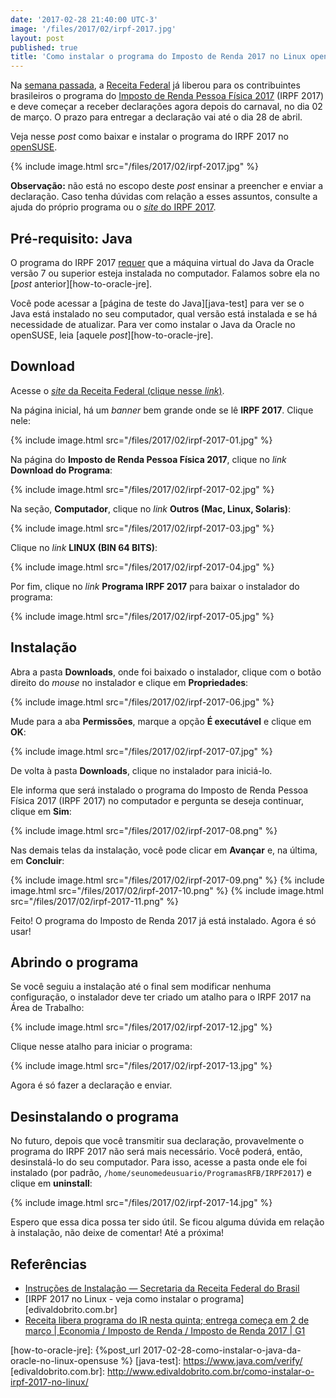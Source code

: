 ```yaml
---
date: '2017-02-28 21:40:00 UTC-3'
image: '/files/2017/02/irpf-2017.jpg'
layout: post
published: true
title: 'Como instalar o programa do Imposto de Renda 2017 no Linux openSUSE'
---
```


Na [semana passada][g1], a [Receita Federal][receita-federal] já liberou para os contribuintes brasileiros o programa do [Imposto de Renda Pessoa Física 2017][irpf-2017] (IRPF 2017) e deve começar a receber declarações agora depois do carnaval, no dia 02 de março. O prazo para entregar a declaração vai até o dia 28 de abril.

Veja nesse *post* como baixar e instalar o programa do IRPF 2017 no [openSUSE][opensuse].

{% include image.html src="/files/2017/02/irpf-2017.jpg" %}

**Observação:** não está no escopo deste *post* ensinar a preencher e enviar a declaração. Caso tenha dúvidas com relação a esses assuntos, consulte a ajuda do próprio programa ou o [*site* do IRPF 2017][irpf-2017].

## Pré-requisito: Java

O programa do IRPF 2017 [requer][irpf-instalacao] que a máquina virtual do Java da Oracle versão 7 ou superior esteja instalada no computador. Falamos sobre ela no [*post* anterior][how-to-oracle-jre].

Você pode acessar a [página de teste do Java][java-test] para ver se o Java está instalado no seu computador, qual versão está instalada e se há necessidade de atualizar. Para ver como instalar o Java da Oracle no openSUSE, leia [aquele *post*][how-to-oracle-jre].

## Download

Acesse o [*site* da Receita Federal (clique nesse *link*)][receita-federal].

Na página inicial, há um *banner* bem grande onde se lê **IRPF 2017**. Clique nele:

{% include image.html src="/files/2017/02/irpf-2017-01.jpg" %}

Na página do **Imposto de Renda Pessoa Física 2017**, clique no *link* **Download do Programa**:

{% include image.html src="/files/2017/02/irpf-2017-02.jpg" %}

Na seção, **Computador**, clique no *link* **Outros (Mac, Linux, Solaris)**:

{% include image.html src="/files/2017/02/irpf-2017-03.jpg" %}

Clique no *link* **LINUX (BIN 64 BITS)**:

{% include image.html src="/files/2017/02/irpf-2017-04.jpg" %}

Por fim, clique no *link* **Programa IRPF 2017** para baixar o instalador do programa:

{% include image.html src="/files/2017/02/irpf-2017-05.jpg" %}

## Instalação

Abra a pasta **Downloads**, onde foi baixado o instalador, clique com o botão direito do *mouse* no instalador e clique em **Propriedades**:

{% include image.html src="/files/2017/02/irpf-2017-06.jpg" %}

Mude para a aba **Permissões**, marque a opção **É executável** e clique em **OK**:

{% include image.html src="/files/2017/02/irpf-2017-07.jpg" %}

De volta à pasta **Downloads**, clique no instalador para iniciá-lo.

Ele informa que será instalado o programa do Imposto de Renda Pessoa Física 2017 (IRPF 2017) no computador e pergunta se deseja continuar, clique em **Sim**:

{% include image.html src="/files/2017/02/irpf-2017-08.png" %}

Nas demais telas da instalação, você pode clicar em **Avançar** e, na última, em **Concluir**:

{% include image.html src="/files/2017/02/irpf-2017-09.png" %}
{% include image.html src="/files/2017/02/irpf-2017-10.png" %}
{% include image.html src="/files/2017/02/irpf-2017-11.png" %}

Feito! O programa do Imposto de Renda 2017 já está instalado. Agora é só usar!

## Abrindo o programa

Se você seguiu a instalação até o final sem modificar nenhuma configuração, o instalador deve ter criado um atalho para o IRPF 2017 na Área de Trabalho:

{% include image.html src="/files/2017/02/irpf-2017-12.jpg" %}

Clique nesse atalho para iniciar o programa:

{% include image.html src="/files/2017/02/irpf-2017-13.jpg" %}

Agora é só fazer a declaração e enviar.

## Desinstalando o programa

No futuro, depois que você transmitir sua declaração, provavelmente o programa do IRPF 2017 não será mais necessário. Você poderá, então, desinstalá-lo do seu computador. Para isso, acesse a pasta onde ele foi instalado (por padrão, `/home/seunomedeusuario/ProgramasRFB/IRPF2017`) e clique em **uninstall**:

{% include image.html src="/files/2017/02/irpf-2017-14.jpg" %}

Espero que essa dica possa ter sido útil. Se ficou alguma dúvida em relação à instalação, não deixe de comentar! Até a próxima!

## Referências

- [Instruções de Instalação — Secretaria da Receita Federal do Brasil][irpf-instalacao]
- [IRPF 2017 no Linux - veja como instalar o programa][edivaldobrito.com.br]
- [Receita libera programa do IR nesta quinta; entrega começa em 2 de março | Economia / Imposto de Renda / Imposto de Renda 2017 | G1][g1]

[g1]:                   http://g1.globo.com/economia/imposto-de-renda/2017/noticia/receita-libera-programa-do-ir-nesta-quinta-entrega-comeca-em-2-de-marco.ghtml
[receita-federal]:      http://idg.receita.fazenda.gov.br/
[irpf-2017]:            http://idg.receita.fazenda.gov.br/interface/cidadao/irpf/2017
[opensuse]:             https://www.opensuse.org
[irpf-instalacao]:      https://idg.receita.fazenda.gov.br/interface/cidadao/irpf/2017/download/instrucoes-de-instalacao
[how-to-oracle-jre]:    {%post_url 2017-02-28-como-instalar-o-java-da-oracle-no-linux-opensuse %}
[java-test]:            https://www.java.com/verify/
[edivaldobrito.com.br]: http://www.edivaldobrito.com.br/como-instalar-o-irpf-2017-no-linux/

